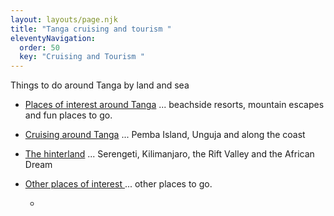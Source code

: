 ```yaml
---
layout: layouts/page.njk
title: "Tanga cruising and tourism "
eleventyNavigation:
  order: 50
  key: "Cruising and Tourism "
---
```

Things to do around Tanga by land and sea 

* [Places of interest around Tanga](/places) ... beachside resorts, mountain escapes and fun places to go.
* [Cruising around Tanga](/cruising) ... Pemba Island, Unguja and along the coast 
* [The hinterland](/hinterland) ... Serengeti, Kilimanjaro, the Rift Valley and the African Dream

* [Other places of interest ](/otherplaces) ... other places to go.



  *